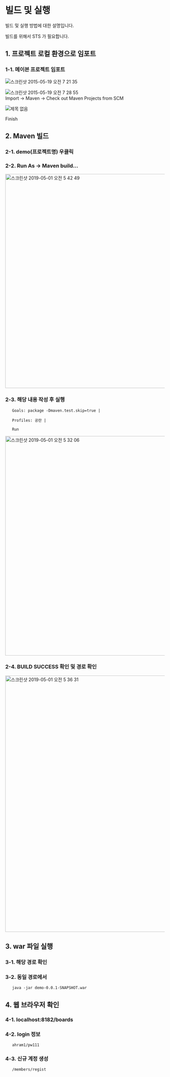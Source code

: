 # 빌드 및 실행

빌드 및 실행 방법에 대한 설명입니다.

빌드를 위해서 STS 가 필요합니다.


## 1. 프로젝트 로컬 환경으로 임포트

### 1-1. 메이븐 프로젝트 임포트

![스크린샷 2015-05-19 오전 7 21 35](https://user-images.githubusercontent.com/20741709/57005375-96662b00-6c12-11e9-9aac-d11577df9d22.png)

![스크린샷 2015-05-19 오전 7 28 55](https://user-images.githubusercontent.com/20741709/57005387-a4b44700-6c12-11e9-8f6a-5763951ac1e9.png)  
Import -> Maven -> Check out Maven Projects from SCM

![제목 없음](https://user-images.githubusercontent.com/20741709/57005496-73884680-6c13-11e9-8b9c-9b7f70404ea3.png)

Finish

## 2. Maven 빌드

  
###  2-1. demo(프로젝트명) 우클릭  

###  2-2. Run As -> Maven build...

<img width="674" alt="스크린샷 2019-05-01 오전 5 42 49" src="https://user-images.githubusercontent.com/20741709/56992132-52eccc00-6bd4-11e9-822a-9c06ddcbf378.png">

###  2-3. 해당 내용 작성 후 실행  

       Goals: package -Dmaven.test.skip=true |  
       
       Profiles: 공란 |  
       
       Run  
       
<img width="691" alt="스크린샷 2019-05-01 오전 5 32 06" src="https://user-images.githubusercontent.com/20741709/56992287-a7904700-6bd4-11e9-8e66-3ce4164f7041.png">


###  2-4. BUILD SUCCESS 확인 및 경로 확인  
<img width="807" alt="스크린샷 2019-05-01 오전 5 36 31" src="https://user-images.githubusercontent.com/20741709/56992277-a2cb9300-6bd4-11e9-88da-66aaeddd64b2.png">

## 3. war 파일 실행

###  3-1. 해당 경로 확인  

###  3-2. 동일 경로에서
       java -jar demo-0.0.1-SNAPSHOT.war
       
## 4. 웹 브라우저 확인

###  4-1. localhost:8182/boards  

###  4-2. login 정보
       ahram1/pw111  
       
###  4-3. 신규 계정 생성
       /members/regist
